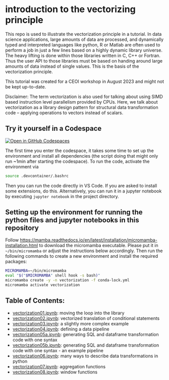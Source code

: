 # introduction to the vectorizing principle

This repo is used to illustrate the vectorization principle in a tutorial. In data science applications,
large amounts of data are processed, and dynamically typed and interpreted languages like python, R 
or Matlab are often used to perform a job in just a few lines based on a highly dynamic library universe.
The heavy lifting is done within those libraries written in C, C++ or Fortran. Thus the user API to those libraries
must be based on handing around large amounts of data instead of single values. 
This is the basis of the vectorization principle.

This tutorial was created for a CEOI workshop in August 2023 and might not be kept up-to-date.

Disclaimer: The term vectorization is also used for talking about using SIMD based instruction level parallelism 
provided by CPUs. Here, we talk about vectorization as a library design pattern for structural data transformation 
code – applying operations to vectors instead of scalars.

## Try it yourself in a Codespace

[![Open in GitHub Codespaces](https://github.com/codespaces/badge.svg)](https://codespaces.new/Quantco/vectorization-tutorial/tree/codespaces)

The first time you enter the codespace, it takes some time to set up the environment and install all dependencies (the script doing that might only run ~1min after starting the codespace). To run the code, activate the environment via

```bash
source .devcontainer/.bashrc
```

Then you can run the code directly in VS Code. If you are asked to install some extensions, do this. Alternatively, you can run it in a jupyter notebook by executing `jupyter notebook` in the project directory.

## Setting up the environment for running the python files and jupyter notebooks in this repository

Follow https://mamba.readthedocs.io/en/latest/installation/micromamba-installation.html to download the micromamba executable. 
Please put it in `~/bin/micromamba` or adjust the instructions below accordingly.
Then run the following commands to create a new environment and install the required packages:

```bash
MICROMAMBA=~/bin/micromamba
eval "$("$MICROMAMBA" shell hook -s bash)"
micromamba create -y -n vectorization -f conda-lock.yml
micromamba activate vectorization
```

## Table of Contents:

- [vectorization01.ipynb](vectorization01.ipynb): moving the loop into the library
- [vectorization02.ipynb](vectorization02.ipynb): vectorized translation of conditional statements
- [vectorization03.ipynb](vectorization03.ipynb): a slightly more complex example
- [vectorization04.ipynb](vectorization04.ipynb): defining a data pipeline
- [vectorization05a.ipynb](vectorization05a.ipynb): generating SQL and dataframe transformation code with one syntax
- [vectorization05b.ipynb](vectorization05b.ipynb): generating SQL and dataframe transformation code with one syntax - an example pipeline
- [vectorization06.ipynb](vectorization06.ipynb): many ways to describe data transformations in python
- [vectorization07.ipynb](vectorization07.ipynb): aggregation functions
- [vectorization08.ipynb](vectorization08.ipynb): window functions
